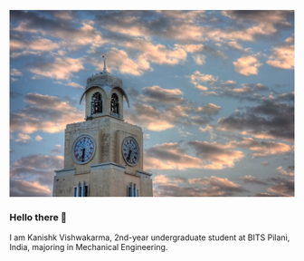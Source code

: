 ![BITS Pilani](bits.jpg)
<br>
### Hello there 👋
I am Kanishk Vishwakarma, 2nd-year undergraduate student at BITS Pilani, India, majoring in Mechanical Engineering.
<!--
**Kanishk598/Kanishk598** is a ✨ _special_ ✨ repository because its `README.md` (this file) appears on your GitHub profile.

Here are some ideas to get you started:

- 🔭 I’m currently working on ...
- 🌱 I’m currently learning ...
- 👯 I’m looking to collaborate on ...
- 🤔 I’m looking for help with ...
- 💬 Ask me about ...
- 📫 How to reach me: ...
- 😄 Pronouns: ...
- ⚡ Fun fact: ...
-->

